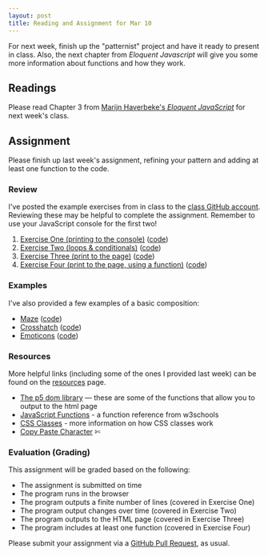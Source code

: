 ```yaml
---
layout: post
title: Reading and Assignment for Mar 10
---
```


For next week, finish up the "patternist" project and have it ready to present in class. Also, the next chapter from _Eloquent Javascript_ will give you some more information about functions and how they work.

<!--more-->

## Readings

Please read Chapter 3 from [Marijn Haverbeke's _Eloquent JavaScript_](http://eloquentjavascript.net/03_functions.html) for next week's class.

## Assignment

Please finish up last week's assignment, refining your pattern and adding at least one function to the code.


### Review

I've posted the example exercises from in class to the [class GitHub account](https://github.com/parsons-cc/patternist). Reviewing these may be helpful to complete the assignment. Remember to use your JavaScript console for the first two!

 1. [Exercise One (printing to the console)](http://parsons-cc.github.io/patternist/exercise-one/index.html) ([code](https://github.com/parsons-cc/patternist/blob/gh-pages/exercise-one/index.html))
 2. [Exercise Two (loops & conditionals)](http://parsons-cc.github.io/patternist/exercise-two/index.html) ([code](https://github.com/parsons-cc/patternist/blob/gh-pages/exercise-two/index.html))
 3. [Exercise Three (print to the page)](https://github.com/parsons-cc/patternist/blob/gh-pages/exercise-three/index.html) ([code](http://parsons-cc.github.io/patternist/exercise-three/index.html))
 4. [Exercise Four (print to the page, using a function)](http://parsons-cc.github.io/patternist/exercise-four/) ([code](https://github.com/parsons-cc/patternist/blob/gh-pages/exercise-four/index.html))

### Examples

I've also provided a few examples of a basic composition:

 * [Maze](http://parsons-cc.github.io/patternist/example-maze/) ([code](https://github.com/parsons-cc/patternist/blob/gh-pages/example-maze/index.html))
 * [Crosshatch](http://parsons-cc.github.io/patternist/example-crosshatch/) ([code](https://github.com/parsons-cc/patternist/blob/gh-pages/example-crosshatch/index.html))
 * [Emoticons](http://parsons-cc.github.io/patternist/example-advanced/) ([code](https://github.com/parsons-cc/patternist/blob/gh-pages/example-advanced/index.html))

### Resources

More helpful links (including some of the ones I provided last week) can be found on the [resources](/resources.html) page.

 * [The p5 dom library](http://p5js.org/reference/#/libraries/p5.dom) — these are some of the functions that allow you to output to the html page
 * [JavaScript Functions](http://www.w3schools.com/js/js_functions.asp) - a function reference from w3schools
 * [CSS Classes](http://www.tizag.com/cssT/class.php) - more information on how CSS classes work
 * [Copy Paste Character](http://copypastecharacter.com) &#9988;


### Evaluation (Grading)

This assignment will be graded based on the following:

 * The assignment is submitted on time
 * The program runs in the browser
 * The program outputs a finite number of lines (covered in Exercise One)
 * The program output changes over time (covered in Exercise Two)
 * The program outputs to the HTML page (covered in Exercise Three)
 * The program includes at least one function (covered in Exercise Four)

Please submit your assignment via a [GitHub Pull Request](/github-guide.html), as usual.
